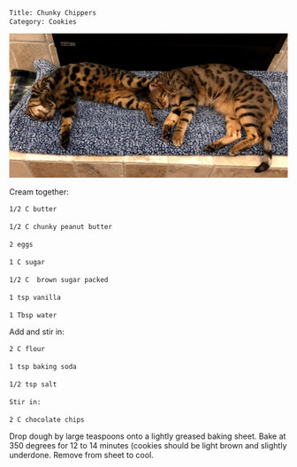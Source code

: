 ~~~ recipe-info
Title: Chunky Chippers
Category: Cookies
~~~

![Ginger Snap and Chocolate Chip](recipes/ChunkyChippers.jpg "Ginger Snap and Chocolate Chip")

Cream together:

~~~ recipe-ingredients
1/2 C butter

1/2 C chunky peanut butter

2 eggs

1 C sugar

1/2 C  brown sugar packed

1 tsp vanilla

1 Tbsp water
~~~

Add and stir in:

~~~ recipe-ingredients
2 C flour

1 tsp baking soda

1/2 tsp salt

Stir in:

2 C chocolate chips
~~~

Drop dough by large teaspoons onto a lightly greased baking sheet. Bake at 350 degrees for 12 to 14
minutes (cookies should be light brown and slightly underdone. Remove from sheet to cool.
